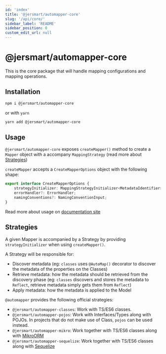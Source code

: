 ```yaml
---
id: 'index'
title: '@jersmart/automapper-core'
slug: '/api/core/'
sidebar_label: 'README'
sidebar_position: 0
custom_edit_url: null
---
```


# @jersmart/automapper-core

This is the core package that will handle mapping configurations and mapping operations.

## Installation

```sh
npm i @jersmart/automapper-core
```

or with `yarn`

```sh
yarn add @jersmart/automapper-core
```

## Usage

`@jersmart/automapper-core` exposes `createMapper()` method to create a `Mapper` object with a accompany `MappingStrategy` (read more
about [Strategies](#Strategies))

`createMapper` accepts a `CreateMapperOptions` object with the following shape:

```ts
export interface CreateMapperOptions {
    strategyInitializer: MappingStrategyInitializer<MetadataIdentifier>;
    errorHandler?: ErrorHandler;
    namingConventions?: NamingConventionInput;
}
```

Read more about usage on [documentation site](https://automapperts.netlify.app/docs/api/create-mapper)

## Strategies

A given Mapper is accompanied by a Strategy by providing `strategyInitializer` when using `createMapper()`.

A Strategy will be responsible for:

-   Discover metadata (eg: `classes` uses `@AutoMap()` decorator to discover the metadata of the properties on the Classes)
-   Retrieve metadata: how the metadata should be retrieved from the discovery phase (eg: `classes` discovers and stores the metadata to `Reflect`, retrieve metadata simply gets them from `Reflect`)
-   Apply metadata: how the metadata is applied to the Model

`@automapper` provides the following official strategies:

-   `@jersmart/automapper-classes`: Work with TS/ES6 classes.
-   `@jersmart/automapper-pojos`: Work with Interfaces/Types along with POJOs. In projects that do not make use of Class, `pojos`
    can be used instead.
-   `@jersmart/automapper-mikro`: Work together with TS/ES6 classes along with [MikroORM](https://github.com/mikro-orm/mikro-orm)
-   `@jersmart/automapper-sequelize`: Work together with TS/ES6 classes along with [Sequelize](https://github.com/sequelize/sequelize)
